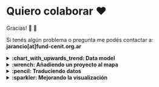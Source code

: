 # Quiero colaborar :heart:

Gracias! :hatched_chick: :tada:

Si tenés algún problema o pregunta me podés contactar a: **jarancio[at]fund-cenit.org.ar**

<details><summary><b>:chart_with_upwards_trend: Data model</b></summary>
<p>
Esta es la mínima estructura propuesta para mapear los proyectos de la comunidad GOSH. Está hecha teniendo en cuenta los ítems (Q) y propiedades (P) definidos por la comunidad de Wikidata.

*Chequeá un ejemplo acá: [Monitor Abierto de Calidad de Aire (MACA)](https://www.wikidata.org/wiki/Q62395443)*

1. El nodo debe ser `instancia de (P31)` alguno de los siguientes:

- `project (Q170584)`
- `community (Q177634)`
- `university research group (Q28863779)`
- `business (Q4830453)`
- `institution (Q178706)`

2. El nodo debe contener la declaración `uso (P366)` con uno de los siguientes valores:

- `education (Q8434)`
- `art (Q735)`
- `academic research (Q62393045)`
- `community science (Q62392920)`

3. El nodo debe contener la declaración  `campo de trabajo (P101)` con alguno de los siguientes valores (o cualquier otro que esté disponible y sea descriptivo):

- `microscopy	Q1074953`
- `biohacking	Q5205179`
- `unmanned aerial vehicle	Q484000`
- `microfluidics	Q138845`
- `transfeminism Q3308597`
- `air quality	Q56245086`
- `soil quality	Q2034420`
- `water quality	Q625376`
- `health Q12147`
- `physics	Q413`
- `sound	Q11461`
- `audiovisual	Q2431196`
- `textile	Q28823`
- `social innovation	Q1399209`
- `STEAM education Q62393596`

4. El nodo debe contener la declaración `página web oficial (P856)` con un link a documentación

5. El nodo debe contener la declaración  `ubicación (P276)` con el valor correspondiente a la ciudad donde se realiza la actividad.

  *Nota: si la ciudad o región no especifican coordenadas geográficas en su propia página, el ítem no se mostrará en el mapa*

6. El nodo debe contener la declaración `forma parte de (P361)` con valor `Global Open Science Hardware (Q62391989)`

</details>

<details><summary><b>:wrench: Añadiendo un proyecto al mapa</b></summary>
<p>
Si sabés de algún proyecto de hardware científico abierto (quizás el tuyo!) que no está en el mapa:

1. Ir a [Wikidata](https://wikidata.org) y crear un usuario (no es obligatorio pero lo recomiendo para que quede en el history)
2. Buscar el proyecto en la opción de búsqueda

**--> Si el proyecto ya tiene una página en Wikidata**

3. Confirmá que las seis declaraciones explicadas en *'Data model'* están completas

**--> Si no encontrás el proyecto en Wikidata**

3. Creá un item
4. Añadí una etiqueta y descripción del proyecto
5. Confirmá que las seis declaraciones explicadas en *'Data model'* están completas

Finalmente chequeá si el nodo fue añadido al [map](http://tinyurl.com/y2ehx763). No es automático, puede tardar un poco en actualizar (max 20').

<p>
 <b>Click en la imagen para ver el tutorial en video</b>    
 
[![Tutorial](https://img.youtube.com/vi/lJge3_wojgA/0.jpg)](https://youtu.be/lJge3_wojgA)


<p>
</details>

<details><summary><b>:pencil: Traduciendo datos</b></summary>
<p>
Próximamente.
<p>
</details>

<details><summary><b>:sparkler: Mejorando la visualización</b></summary>
<p>
Sabés de herramientas que puedan utilizarse para mejorar la visualización del mapa? O para crear nuevas visualizaciones a partir de los datos que estamos cargando? Contactame!
<p>
</details>
